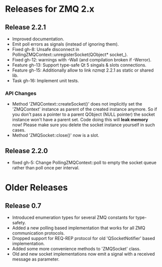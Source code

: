 # Releases for ZMQ 2.x

## Release 2.2.1

* Improved documentation.
* Emit poll errors as signals (instead of ignoring them).
* Fixed gh-8: Unsafe disconnect in PollingZMQContext::unregisterSocket(QObject\* socket_).
* Fixed gh-12: warnings with -Wall (and compilation broken if -Werror).
* Feature gh-13: Support type-safe Qt 5 singals & slots connections.
* Feature gh-15: Additionally allow to link nzmqt 2.2.1 as static or shared lib.
* Task gh-16: Implement unit tests.

### API Changes

* Method 'ZMQContext::createSocket()' does not implicitly set the 'ZMQContext' instance as parent of the created instance anymore. So if you don't pass a pointer to a parent QObject (NULL pointer) the socket instance won't have a parent set. Code doing this will **leak memory** now! Please make sure you delete the socket instance yourself in such cases.
* Method 'ZMQSocket::close()' now is a slot.


## Release 2.2.0

* fixed gh-5: Change PollingZMQContext::poll to empty the socket queue rather than poll once per interval.


# Older Releases

## Release 0.7

* Introduced enumeration types for several ZMQ constants for type-safety.
* Added a new polling based implementation that works for all ZMQ communication protocols.
* Dropped support for REQ-REP protocol for old 'QSocketNotifier' based implementation.
* Added some more convenience methods to 'ZMQSocket' class.
* Old and new socket implementations now emit a signal with a received message as parameter.

